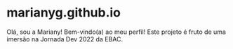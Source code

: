 # marianyg.github.io
Olá, sou a Mariany!
Bem-vindo(a) ao meu perfil!
Este projeto é fruto de uma imersão na Jornada Dev 2022 da EBAC.
